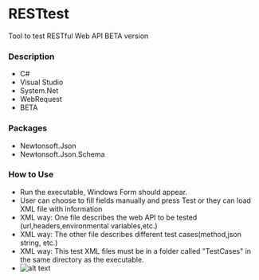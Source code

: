 # RESTtest
Tool to test RESTful Web API BETA version

### Description
* C#
* Visual Studio
* System.Net
* WebRequest
* BETA

### Packages
* Newtonsoft.Json
* Newtonsoft.Json.Schema

### How to Use
* Run the executable, Windows Form should appear.
* User can choose to fill fields manually and press Test or 
	they can load XML file with information
* XML way: One file describes the web API to be tested (url,headers,environmental variables,etc.)
* XML way: The other file describes different test cases(method,json string, etc.) 
* XML way: This test XML files must be in a folder called "TestCases" in the same directory as the executable.
* ![alt text](wiki/pics/)